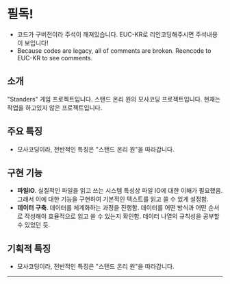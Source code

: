 # 필독!
- 코드가 구버전이라 주석이 깨져있습니다. EUC-KR로 리인코딩해주시면 주석내용이 보입니다!
- Because codes are legacy, all of comments are broken. Reencode to EUC-KR to see comments.

## 소개
"Standers" 게임 프로젝트입니다.
스탠드 온리 원의 모사코딩 프로젝트입니다.
현재는 작업을 하고있지 않은 프로젝트입니다.

## 주요 특징
- 모사코딩이라, 전반적인 특징은 "스탠드 온리 원"을 따라갑니다.

## 구현 기능
- **파일IO**. 실질적인 파일을 읽고 쓰는 시스템 특성상 파일 IO에 대한 이해가 필요했음. 그래서 이에 대한 기능을 구현하여 기본적인 텍스트를 읽고 쓸 수 있게 설정함.
- **데이터 구축**. 데이터를 체계화하는 과정을 진행함. 데이터를 어떤 방식과 어떤 순서로 작성해야 효율적으로 읽고 쓸 수 있는지 확인함. 데이터 나열의 규칙성을 공부할 수 있었던 듯.

## 기획적 특징
- 모사코딩이라, 전반적인 특징은 "스탠드 온리 원"을 따라갑니다.
---
